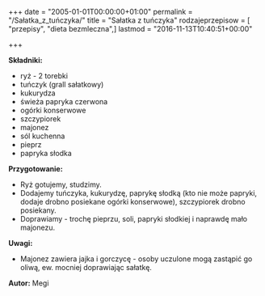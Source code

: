 +++
date = "2005-01-01T00:00:00+01:00"
permalink = "/Sałatka_z_tuńczyka/"
title = "Sałatka z tuńczyka"
rodzajeprzepisow = [ "przepisy", "dieta bezmleczna",]
lastmod = "2016-11-13T10:40:51+00:00"

+++

**Składniki:**

-   ryż - 2 torebki
-   tuńczyk (grall sałatkowy)
-   kukurydza
-   świeża papryka czerwona
-   ogórki konserwowe
-   szczypiorek
-   majonez
-   sól kuchenna
-   pieprz
-   papryka słodka

**Przygotowanie:**

-   Ryż gotujemy, studzimy.
-   Dodajemy tuńczyka, kukurydzę, paprykę słodką (kto nie może papryki, dodaje drobno posiekane ogórki konserwowe), szczypiorek drobno posiekany.
-   Doprawiamy - trochę pieprzu, soli, papryki słodkiej i naprawdę mało majonezu.

**Uwagi:**

-   Majonez zawiera jajka i gorczycę - osoby uczulone mogą zastąpić go oliwą, ew. mocniej doprawiając sałatkę.

**Autor:** Megi
